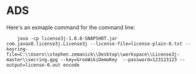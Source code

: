 # ADS

Here's an exmaple command for the command line:

```
	java -cp license3j-1.0.8-SNAPSHOT.jar com.javax0.license3j.License3j --license-file=license-plain-0.txt --keyring-file=C:\\Users\\stephen.zemanick\\Desktop\\workspace\\License3j-master\\secring.gpg --key=GrooWikiDemoKey  --password=123123123 --output=license-0.out encode
```